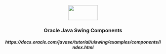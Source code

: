 <h3 align="center"><img src="https://encrypted-tbn0.gstatic.com/images?q=tbn:ANd9GcRbT180pGL0mDFQwiAdJDjQUWvIiz4b04W5KA&usqp=CAU" height="48" width="96"/><a href="https://docs.oracle.com/javase/tutorial/uiswing/examples/components/index.html"></a></h3>
<h3 align="center">Oracle Java Swing Components</h3>
<h5 align="center">https://docs.oracle.com/javase/tutorial/uiswing/examples/components/index.html</h5>


